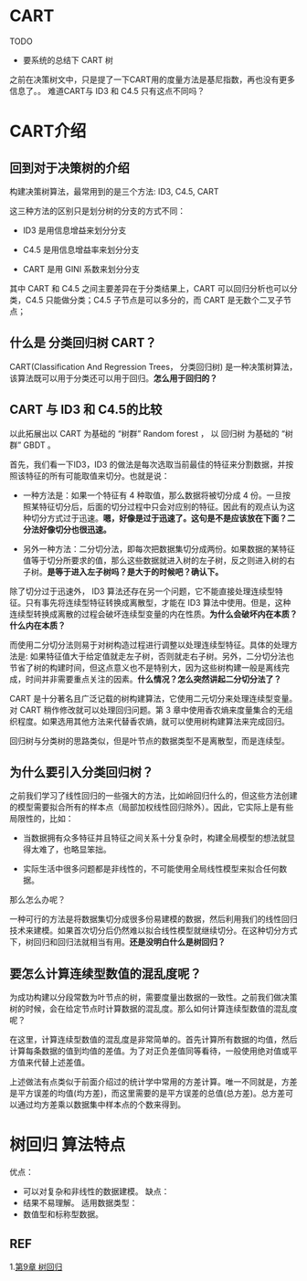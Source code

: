 # CART



TODO

* 要系统的总结下 CART 树


之前在决策树文中，只是提了一下CART用的度量方法是基尼指数，再也没有更多信息了。。
难道CART与 ID3 和 C4.5 只有这点不同吗？


# CART介绍




## 回到对于决策树的介绍


构建决策树算法，最常用到的是三个方法: ID3, C4.5, CART

这三种方法的区别只是划分树的分支的方式不同：




  * ID3 是用信息增益来划分分支


  * C4.5 是用信息增益率来划分分支


  * CART 是用 GINI 系数来划分分支


其中 CART 和 C4.5 之间主要差异在于分类结果上，CART 可以回归分析也可以分类，C4.5 只能做分类；C4.5 子节点是可以多分的，而 CART 是无数个二叉子节点；


## 什么是 分类回归树 CART？


CART(Classification And Regression Trees， 分类回归树) 是一种决策树算法，该算法既可以用于分类还可以用于回归。**怎么用于回归的？**


## CART 与 ID3 和 C4.5的比较




以此拓展出以 CART 为基础的 “树群” Random forest ， 以 回归树 为基础的 “树群” GBDT 。

首先，我们看一下ID3，ID3 的做法是每次选取当前最佳的特征来分割数据，并按照该特征的所有可能取值来切分。也就是说：




  * 一种方法是：如果一个特征有 4 种取值，那么数据将被切分成 4 份。一旦按照某特征切分后，后面的切分过程中只会对应别的特征。因此有的观点认为这种切分方式过于迅速。**嗯，好像是过于迅速了。这句是不是应该放在下面？二分法好像切分也很迅速。**


  * 另外一种方法：二分切分法，即每次把数据集切分成两份。如果数据的某特征值等于切分所要求的值，那么这些数据就进入树的左子树，反之则进入树的右子树。**是等于进入左子树吗？是大于的时候吧？确认下。**


除了切分过于迅速外， ID3 算法还存在另一个问题，它不能直接处理连续型特征。只有事先将连续型特征转换成离散型，才能在 ID3 算法中使用。但是，这种连续型转换成离散的过程会破坏连续型变量的内在性质。**为什么会破坏内在本质？什么内在本质？**

而使用二分切分法则易于对树构造过程进行调整以处理连续型特征。具体的处理方法是: 如果特征值大于给定值就走左子树，否则就走右子树。另外，二分切分法也节省了树的构建时间，但这点意义也不是特别大，因为这些树构建一般是离线完成，时间并非需要重点关注的因素。**什么情况？怎么突然讲起二分切分法了？**

CART 是十分著名且广泛记载的树构建算法，它使用二元切分来处理连续型变量。对 CART 稍作修改就可以处理回归问题。第 3 章中使用香农熵来度量集合的无组织程度。如果选用其他方法来代替香农熵，就可以使用树构建算法来完成回归。

回归树与分类树的思路类似，但是叶节点的数据类型不是离散型，而是连续型。


## 为什么要引入分类回归树？


之前我们学习了线性回归的一些强大的方法，比如岭回归什么的，但这些方法创建的模型需要拟合所有的样本点（局部加权线性回归除外）。因此，它实际上是有些局限性的，比如：




  * 当数据拥有众多特征并且特征之间关系十分复杂时，构建全局模型的想法就显得太难了，也略显笨拙。


  * 实际生活中很多问题都是非线性的，不可能使用全局线性模型来拟合任何数据。


那么怎么办呢？

一种可行的方法是将数据集切分成很多份易建模的数据，然后利用我们的线性回归技术来建模。如果首次切分后仍然难以拟合线性模型就继续切分。在这种切分方式下，树回归和回归法就相当有用。**还是没明白什么是树回归？**


## 要怎么计算连续型数值的混乱度呢？


为成功构建以分段常数为叶节点的树，需要度量出数据的一致性。之前我们做决策树的时候，会在给定节点时计算数据的混乱度。那么如何计算连续型数值的混乱度呢？

在这里，计算连续型数值的混乱度是非常简单的。首先计算所有数据的均值，然后计算每条数据的值到均值的差值。为了对正负差值同等看待，一般使用绝对值或平方值来代替上述差值。

上述做法有点类似于前面介绍过的统计学中常用的方差计算。唯一不同就是，方差是平方误差的均值(均方差)，而这里需要的是平方误差的总值(总方差)。总方差可以通过均方差乘以数据集中样本点的个数来得到。




# 树回归 算法特点

优点：
  * 可以对复杂和非线性的数据建模。
缺点：
  * 结果不易理解。
适用数据类型：
  * 数值型和标称型数据。





## REF

1.[第9章 树回归](http://ml.apachecn.org/mlia/tree-regress/)
